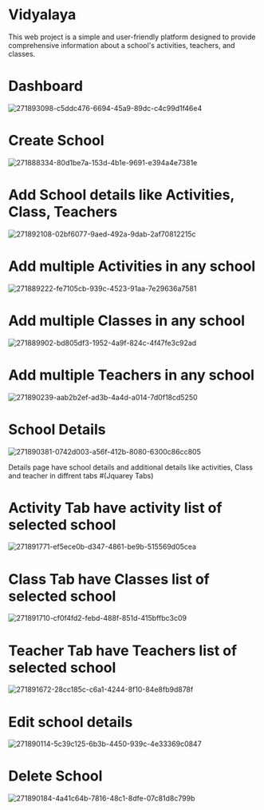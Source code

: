 
# Vidyalaya
This web project is a simple and user-friendly platform designed to provide comprehensive information about a school's activities, teachers, and classes.
# Dashboard

![271893098-c5ddc476-6694-45a9-89dc-c4c99d1f46e4](https://github.com/Patolbabu131/Vidyalaya/assets/97328289/bf0dfe70-e95b-4ef5-8097-72e9dcf43540)

# Create School

![271888334-80d1be7a-153d-4b1e-9691-e394a4e7381e](https://github.com/Patolbabu131/Vidyalaya/assets/97328289/13e45180-3e0d-4c35-9d2c-006d2d74dbf6)

# Add School details like Activities, Class, Teachers


![271892108-02bf6077-9aed-492a-9dab-2af70812215c](https://github.com/Patolbabu131/Vidyalaya/assets/97328289/5d11aad8-d62f-484a-999a-bc37979d7119)

# Add multiple Activities in any school 

![271889222-fe7105cb-939c-4523-91aa-7e29636a7581](https://github.com/Patolbabu131/Vidyalaya/assets/97328289/6d7086be-2d32-4eb7-b2fd-bda51ec11e26)

# Add multiple Classes in any school 
![271889902-bd805df3-1952-4a9f-824c-4f47fe3c92ad](https://github.com/Patolbabu131/Vidyalaya/assets/97328289/ffb34cdc-063e-45f6-87fa-8aaaaadc4a48)


# Add multiple Teachers in any school 

![271890239-aab2b2ef-ad3b-4a4d-a014-7d0f18cd5250](https://github.com/Patolbabu131/Vidyalaya/assets/97328289/a44f94e5-7462-4bdb-91b4-2a7678011b1e)

# School Details
![271890381-0742d003-a56f-412b-8080-6300c86cc805](https://github.com/Patolbabu131/Vidyalaya/assets/97328289/5996f374-9f2a-4bf1-8135-035a67c54b16)

Details page have school details and additional details like activities, Class and teacher in diffrent tabs 
#(Jquarey Tabs)
# Activity  Tab have activity list of selected school
![271891771-ef5ece0b-d347-4861-be9b-515569d05cea](https://github.com/Patolbabu131/Vidyalaya/assets/97328289/9938be11-0e68-47c8-8a23-98046f55bad9)

# Class Tab have Classes list of selected school

![271891710-cf0f4fd2-febd-488f-851d-415bffbc3c09](https://github.com/Patolbabu131/Vidyalaya/assets/97328289/6aaeb04c-b9a3-472a-92a1-5151e9886f7a)


# Teacher Tab have Teachers list of selected school


![271891672-28cc185c-c6a1-4244-8f10-84e8fb9d878f](https://github.com/Patolbabu131/Vidyalaya/assets/97328289/2bd0aadd-46c1-42c6-9a8b-d0f95fa8db52)

# Edit school details
![271890114-5c39c125-6b3b-4450-939c-4e33369c0847](https://github.com/Patolbabu131/Vidyalaya/assets/97328289/948fe5d3-4e5f-4d78-8485-e9473175b083)

# Delete School
![271890184-4a41c64b-7816-48c1-8dfe-07c81d8c799b](https://github.com/Patolbabu131/Vidyalaya/assets/97328289/109acb4f-4448-448d-bfaa-edd0bb5e4a43)
